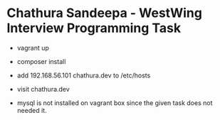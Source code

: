 # Chathura Sandeepa - WestWing Interview Programming Task

* vagrant up
* composer install
* add 192.168.56.101  chathura.dev to /etc/hosts
* visit chathura.dev

* mysql is not installed on vagrant box since the given task does not needed it.

